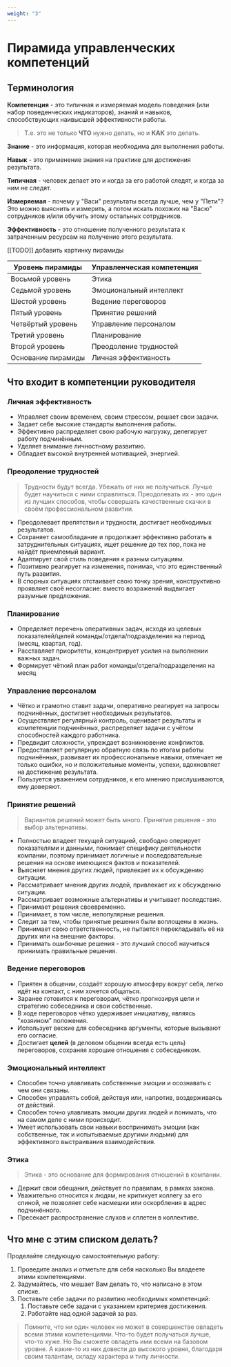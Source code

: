 ```yaml
---
weight: "3"
---
```

# Пирамида управленческих компетенций
## Терминология

**Компетенция** - это типичная и измеряемая модель поведения (или набор поведенческих индикаторов), знаний и навыков, способствующих наивысшей эффективности работы.

> Т.е. это не только **ЧТО** нужно делать, но и **КАК** это делать. 

**Знание** - это информация, которая необходима для выполнения работы.

**Навык** - это применение знания на практике для достижения результата.

**Типичная** - человек делает это и когда за его работой следят, и когда за ним не следят.

**Измеряемая** - почему у "Васи" результаты всегда лучше, чем у "Пети"? Это можно выяснить и измерить, а потом искать похожих на "Васю" сотрудников и/или обучить этому остальных сотрудников.

**Эффективность** - это отношение полученного результата к затраченным ресурсам на получение этого результата.

[[TODO]] добавить картинку пирамиды

| Уровень пирамиды   | Управленческая компетенция |
| ------------------ | -------------------------- |
| Восьмой уровень    | Этика                      |
| Седьмой уровень    | Эмоциональный интеллект    |
| Шестой уровень     | Ведение переговоров        |
| Пятый уровень      | Принятие решений           |
| Четвёртый уровень  | Управление персоналом      |
| Третий уровень     | Планирование               |
| Второй уровень     | Преодоление трудностей     |
| Основание пирамиды | Личная эффективность       |

## Что входит в компетенции руководителя
### Личная эффективность
- Управляет своим временем, своим стрессом, решает свои задачи.
- Задает себе высокие стандарты выполнения работы.
- Эффективно распределяет свою рабочую нагрузку, делегирует работу подчинённым.
- Уделяет внимание личностному развитию.
- Обладает высокой внутренней мотивацией, энергией.

### Преодоление трудностей
> Трудности будут всегда. Убежать от них не получиться. Лучше будет научиться с ними справляться. Преодолевать их - это один из лучших способов, чтобы совершать качественные скачки в своём профессиональном развитии.

- Преодолевает препятствия и трудности, достигает необходимых результатов.
- Сохраняет самообладание и продолжает эффективно работать в затруднительных ситуациях, ищет решение до тех пор, пока не найдёт приемлемый вариант.
- Адаптирует свой стиль поведения к разным ситуациям.
- Позитивно реагирует на изменения, понимая, что это единственный путь развития.
- В спорных ситуациях отстаивает свою точку зрения, конструктивно проявляет своё несогласие: вместо возражений выдвигает разумные предложения.

### Планирование
- Определяет перечень оперативных задач, исходя из целевых показателей/целей команды/отдела/подразделения на период (месяц, квартал, год).
- Расставляет приоритеты, концентрирует усилия на выполнении важных задач.
- Формирует чёткий план работ команды/отдела/подразделения на месяц

### Управление персоналом
- Чётко и грамотно ставит задачи, оперативно реагирует на запросы подчинённых, достигает необходимых результатов.
- Осуществляет регулярный контроль, оценивает результаты и компетенции подчинённых, распределяет задачи с учётом способностей каждого работника.
- Предвидит сложности, упреждает возникновение конфликтов.
- Предоставляет регулярную обратную связь по итогам работы подчинённых, развивает их профессиональные навыки, отмечает не только ошибки, но и положительные моменты, успехи, вдохновляет на достижение результата.
- Пользуется уважением сотрудников, к его мнению прислушиваются, ему доверяют.

### Принятие решений
> Вариантов решений может быть много. Принятие решения - это выбор альтернативы.

- Полностью владеет текущей ситуацией, свободно оперирует показателями и данными, понимает специфику деятельности компании, поэтому принимает логичные и последовательные решения на основе имеющихся фактов и показателей.
- Выясняет мнения других людей, привлекает их к обсуждению ситуации.
- Рассматривает мнения других людей, привлекает их к обсуждению ситуации.
- Рассматривает возможные альтернативы и учитывает последствия.
- Принимает решения своевременно.
- Принимает, в том числе, непопулярные решения.
- Следит за тем, чтобы принятые решения были воплощены в жизнь.
- Принимает свою ответственность, не пытается перекладывать её на других или на внешние факторы.
- Принимать ошибочные решения - это лучший способ научиться принимать правильные решения.

### Ведение переговоров
- Приятен в общении, создаёт хорошую атмосферу вокруг себя, легко идёт на контакт, с ним хочется общаться.
- Заранее готовится к переговорам, чётко прогнозируя цели и стратегию собеседника и свои собственные.
- В ходе переговоров чётко удерживает инициативу, являясь "хозяином" положения.
- Использует веские для собеседника аргументы, которые вызывают его согласие.
- Достигает **целей** (в деловом общении всегда есть цель) переговоров, сохраняя хорошие отношения с собеседником.

### Эмоциональный интеллект
- Способен точно улавливать собственные эмоции и осознавать с чем они связаны.
- Способен управлять собой, действуя или, напротив, воздерживаясь от действий.
- Способен точно улавливать эмоции других людей и понимать, что на самом деле с ними происходит.
- Умеет использовать свои навыки воспринимать эмоции (как собственные, так и испытываемые другими людьми) для эффективного выстраивания взаимодействия.

### Этика
> Этика - это основание для формирования отношений в компании.

- Держит свои обещания, действует по правилам, в рамках закона.
- Уважительно относится к людям, не критикует коллегу за его спиной, не позволяет себе насмешки или оскорбления в адрес подчинённого.
- Пресекает распространение слухов и сплетен в коллективе.

## Что мне с этим списком делать?

Проделайте следующую самостоятельную работу:

1. Проведите анализ и отметьте для себя насколько Вы владеете этими компетенциями.
2. Задумайтесь, что мешает Вам делать то, что написано в этом списке.
3. Поставьте себе задачи по развитию необходимых компетенций:
    1. Поставьте себе задачи с указанием критериев достижения.
    2. Работайте над одной задачей за раз.

> Помните, что ни один человек не может в совершенстве овладеть всеми этими компетенциями. Что-то будет получаться лучше, что-то хуже. Но Вы сможете овладеть ими всеми на базовом уровне. А какие-то из них довести до высокого уровня, благодаря своим талантам, складу характера и типу личности.
